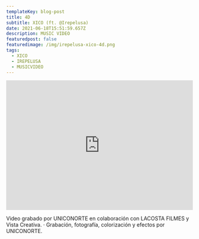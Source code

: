 ```yaml
---
templateKey: blog-post
title: 4D
subtitle: XICO (ft. @Irepelusa)
date: 2021-06-18T15:51:59.657Z
description: MUSIC VIDEO
featuredpost: false
featuredimage: /img/irepelusa-xico-4d.png
tags:
  - XICO
  - IREPELUSA
  - MUSICVIDEO
---
```

<iframe width="100%" height="350px" src="https://www.youtube.com/embed/hl-rjNGg1Cc" title="YouTube video player" frameborder="0" allow="accelerometer; autoplay; clipboard-write; encrypted-media; gyroscope; picture-in-picture" allowfullscreen></iframe>

<!--StartFragment-->

Video grabado por UNICONORTE en colaboración con LACOSTA FILMES y Vista Creativa. · Grabación, fotografía, colorización y efectos por UNICONORTE.

<!--EndFragment-->